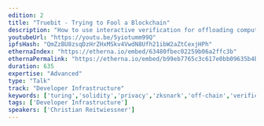 ```yaml
---
edition: 2
title: "Truebit - Trying to Fool a Blockchain"
description: "How to use interactive verification for offloading computations, providing help in scaling and giving a proper incentivisation scheme for doing computationally-intensive work."
youtubeUrl: "https://youtu.be/5yiotumm99Q"
ipfsHash: "QmZzBU8zsqDzHrZHxMSkv4VwdN8Ufh21ibW2aZtCexjHPh"
ethernaIndex: "https://etherna.io/embed/63480fbec02259b06a2ffc3b"
ethernaPermalink: "https://etherna.io/embed/b99eb7765c3c617e0bb09635b4bf64341ac17b4713472717e6dc5be6f8b0a513"
duration: 635
expertise: "Advanced"
type: "Talk"
track: "Developer Infrastructure"
keywords: ['turing','solidity','privacy','zksnark','off-chain','verification','incentivization','trust','scalability','rust','swarm']
tags: ['Developer Infrastructure']
speakers: ['Christian Reitwiessner']
---
```

